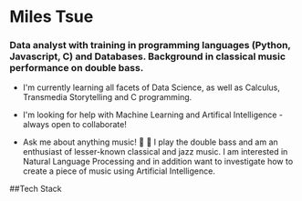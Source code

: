 # Miles Tsue

### Data analyst with training in programming languages (Python, Javascript, C) and Databases. Background in classical music performance on double bass.

* I'm currently learning all facets of Data Science, as well as Calculus, Transmedia Storytelling and C programming.

* I'm looking for help with Machine Learning and Artifical Intelligence - always open to collaborate!

* Ask me about anything music! 🎹 🎻 I play the double bass and am an enthusiast of lesser-known classical and jazz music. I am interested in Natural Language Processing and in addition want to investigate how to create a piece of music using Artificial Intelligence. 

##Tech Stack

